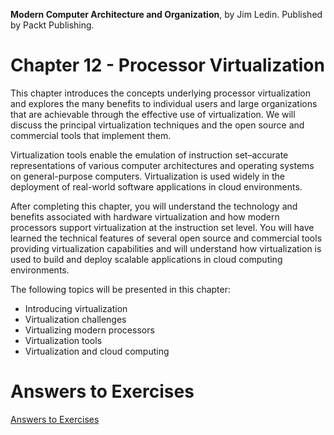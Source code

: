 __Modern Computer Architecture and Organization__, by Jim Ledin. Published by Packt Publishing.
# Chapter 12 - Processor Virtualization

This chapter introduces the concepts underlying processor virtualization and explores the
many benefits to individual users and large organizations that are achievable through the
effective use of virtualization. We will discuss the principal virtualization techniques and the open
source and commercial tools that implement them.

Virtualization tools enable the emulation of instruction set–accurate representations of
various computer architectures and operating systems on general-purpose computers.
Virtualization is used widely in the deployment of real-world software applications in
cloud environments.

After completing this chapter, you will understand the technology and benefits associated
with hardware virtualization and how modern processors support virtualization at
the instruction set level. You will have learned the technical features of several open
source and commercial tools providing virtualization capabilities and will understand
how virtualization is used to build and deploy scalable applications in cloud computing
environments.

The following topics will be presented in this chapter:
* Introducing virtualization
* Virtualization challenges
* Virtualizing modern processors
* Virtualization tools
* Virtualization and cloud computing

# Answers to Exercises
[Answers to Exercises](Answers%20to%20Exercises/)